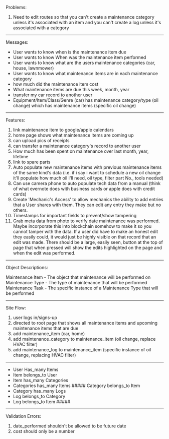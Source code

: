 Problems:
1) Need to edit routes so that you can't create a maintenance category unless it's associated with an item and you can't create a log unless it's associated with a category

-----------------------------------------------------------------------------------------------------------------------------------------------------------------------------------------
Messages:

- User wants to know when is the maintenance item due
- User wants to know When was the maintenance item performed
- User wants to know what are the users maintenance categories (car, house, lawnmower)
- User wants to know what maintenance items are in each maintenance category
- how much did the maintenance item cost
- What maintenance items are due this week, month, year
- transfer my car record to another user
- Equipment/Item/Class/Genre (car) has maintenance category/type (oil change) which has maintenance items (specific oil change)

-----------------------------------------------------------------------------------------------------------------------------------------------------------------------------------------

Features:
1) link maintenance item to google/apple calendars
2) home page shows what maintenance items are coming up
3) can upload pics of receipts
4) can transfer a maintenance category's record to another user
5) How much has been spent on maintenance over last month, year, lifetime
6) link to spare parts
7) Auto populate new maintenance items with previous maintenance items of the same kind's data (i.e. if i say i want to schedule a new oil change it'll populate how much oil I'll need, oil type, filter part No., tools needed)
8) Can use camera phone to auto populate tech data from a manual (think of what evernote does with business cards or apple does with credit cards)
9) Create 'Mechanic's Access' to allow mechanics the ability to add entries that a User shares with them. They can edit any entry they make but no others.
10) Timestamps for important fields to prevent/show tampering
11) Grab meta data from photo to verify date maintenance was performed. Maybe incorporate this into blockchain somehow to make it so you cannot tamper with the data. If a user did have to make an honest edit they easily could, it would just be highly visible on that record that an edit was made. There should be a large, easily seen, button at the top of page that when pressed will show the edits highlighted on the page and when the edit was performed.

-----------------------------------------------------------------------------------------------------------------------------------------------------------------------------------------

Object Descriptions:

Maintenance Item - The object that maintenance will be performed on
Maintenance Type - The type of maintenance that will be performed
Maintenance Task - The specific instance of a Maintenance Type that will be performed

-----------------------------------------------------------------------------------------------------------------------------------------------------------------------------------------

Site Flow:
1) user logs in/signs-up
2) directed to root page that shows all maintenance items and upcoming maintenance items that are due
3) add maintenance_item (car, home)
4) add maintenance_category to maintenance_item (oil change, replace HVAC filter)
5) add maintenance_log to maintenance_item (specific instance of oil change, replacing HVAC filter)

-----------------------------------------------------------------------------------------------------------------------------------------------------------------------------------------

- User Has_many Items
- Item belongs_to User
- Item has_many Categories
- Categories has_many Items ##### Category belongs_to Item
- Category has_many Logs
- Log belongs_to Category
- Log belongs_to Item #####
-----------------------------------------------------------------------------------------------------------------------------------------------------------------------------------------

Validation Errors:

1) date_performed shouldn't be allowed to be future date
2) cost should only be a number